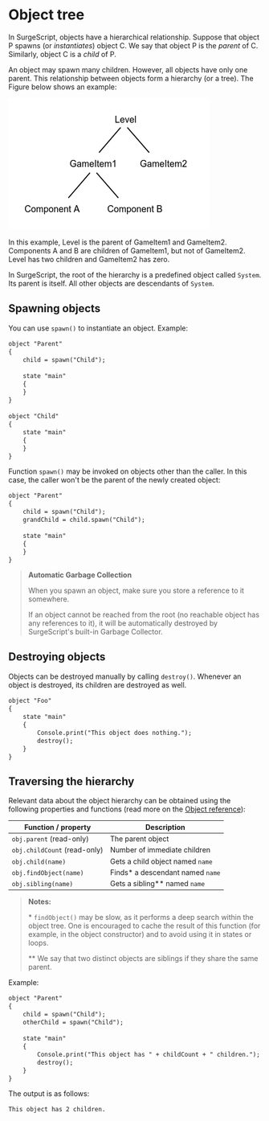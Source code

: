 Object tree
===========

In SurgeScript, objects have a hierarchical relationship. Suppose that object P spawns (or *instantiates*) object C. We say that object P is the *parent* of C. Similarly, object C is a *child* of P.

An object may spawn many children. However, all objects have only one parent. This relationship between objects form a hierarchy (or a tree). The Figure below shows an example:

![An object tree](/img/tree.png)

In this example, Level is the parent of GameItem1 and GameItem2. Components A and B are children of GameItem1, but not of GameItem2. Level has two children and GameItem2 has zero.

In SurgeScript, the root of the hierarchy is a predefined object called `System`. Its parent is itself. All other objects are descendants of `System`.

Spawning objects
----------------

You can use `spawn()` to instantiate an object. Example:

```
object "Parent"
{
    child = spawn("Child");

    state "main"
    {
    }
}

object "Child"
{
    state "main"
    {
    }
}
```

Function `spawn()` may be invoked on objects other than the caller. In this case, the caller won't be the parent of the newly created object:

```
object "Parent"
{
    child = spawn("Child");
    grandChild = child.spawn("Child");

    state "main"
    {
    }
}
```

> **Automatic Garbage Collection**
>
> When you spawn an object, make sure you store a reference to it somewhere.
>
> If an object cannot be reached from the root (no reachable object has any references to it), it will be automatically destroyed by SurgeScript's built-in Garbage Collector.



Destroying objects
------------------

Objects can be destroyed manually by calling `destroy()`. Whenever an object is destroyed, its children are destroyed as well.

```
object "Foo"
{
    state "main"
    {
        Console.print("This object does nothing.");
        destroy();
    }
}
```

Traversing the hierarchy
------------------------

Relevant data about the object hierarchy can be obtained using the following properties and functions (read more on the [Object reference](/reference/object)):

Function / property|Description
-------------------|-----------
`obj.parent` (read-only) | The parent object
`obj.childCount` (read-only) | Number of immediate children
`obj.child(name)` | Gets a child object named `name`
`obj.findObject(name)` | Finds\* a descendant named `name`
`obj.sibling(name)` | Gets a sibling\*\* named `name`

> **Notes:**
>
> \* `findObject()` may be slow, as it performs a deep search within the object tree. One is encouraged to cache the result of this function (for example, in the object constructor) and to avoid using it in states or loops.
>
> \*\* We say that two distinct objects are siblings if they share the same parent.

Example:

```
object "Parent"
{
    child = spawn("Child");
    otherChild = spawn("Child");

    state "main"
    {
        Console.print("This object has " + childCount + " children.");
        destroy();
    }
}
```

The output is as follows:

```
This object has 2 children.
```

